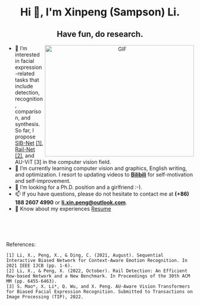 <h1 align="center">Hi 👋, I'm Xinpeng (Sampson) Li.</h1>
<h2 align="center">Have fun, do research. </h3>

<a target="_blank" align="center">
  <img align="right" top="500" height="300" width="400" alt="GIF" src="https://media.giphy.com/media/SWoSkN6DxTszqIKEqv/giphy.gif">
</a>

- 👀 I’m interested in facial expression-related tasks that include detection, recognition, comparison, and synthesis. So far, I propose [SIB-Net](https://github.com/Sampson-Lee/SIB-Net) [[1]](https://github.com/Sampson-Lee/Sampson-Lee/blob/main/IJCB_2021_SCB_Net.pdf), [Rail-Net](https://github.com/Sampson-Lee/Rail-Detection) [[2]](https://github.com/Sampson-Lee/Sampson-Lee/blob/main/ACM_MM_2022_Rail_Detection.pdf), and AU-ViT [3] in the computer vision field.
- 🌱 I’m currently learning computer vision and graphics, English writing, and optimization. I resort to updating videos to **[Bilibili](https://space.bilibili.com/111355637/)** for self-motivation and self-improvement.
- 💞️ I’m looking for a Ph.D. position and a girlfriend :-).
- 📫 If you have questions, please do not hesitate to contact me at **(+86) 188 2607 4990** or **li.xin.peng@outlook.com**.
- 📄 Know about my experiences <a href="https://github.com/100rabhcsmc/Me.io/blob/master/01SaurabhChavanReactNativeResume.pdf" target="blank">Resume</a>
  
<!---
Sampson-Lee/Sampson-Lee is a ✨ special ✨ repository because its `README.md` (this file) appears on your GitHub profile.
You can click the Preview link to take a look at your changes.
--->
<br/>
<br/>
<br/>

References:
```
[1] Li, X., Peng, X., & Ding, C. (2021, August). Sequential Interactive Biased Network for Context-Aware Emotion Recognition. In 2021 IEEE IJCB (pp. 1-6).
[2] Li, X., & Peng, X. (2022, October). Rail Detection: An Efficient Row-based Network and a New Benchmark. In Proceedings of the 30th ACM MM (pp. 6455-6463).
[3] S. Mao*, X. Li*, Q. Wu, and X. Peng. AU-Aware Vision Transformers for Biased Facial Expression Recognition. Submitted to Transactions on Image Processing (TIP), 2022.
```
